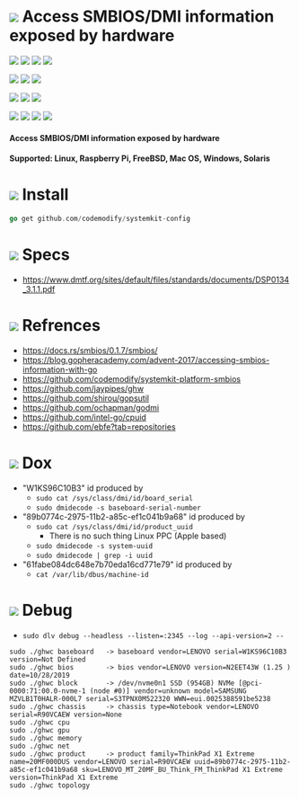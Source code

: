 # ![](https://fonts.gstatic.com/s/i/materialicons/bookmarks/v4/24px.svg) Access SMBIOS/DMI information exposed by hardware
[![](https://img.shields.io/github/v/release/codemodify/systemkit-platform-smbios?style=flat-square)](https://github.com/codemodify/systemkit-platform-smbios/releases/latest)
![](https://img.shields.io/github/languages/code-size/codemodify/systemkit-platform-smbios?style=flat-square)
![](https://img.shields.io/github/last-commit/codemodify/systemkit-platform-smbios?style=flat-square)
[![](https://img.shields.io/badge/license-0--license-brightgreen?style=flat-square)](https://github.com/codemodify/TheFreeLicense)

![](https://img.shields.io/github/workflow/status/codemodify/systemkit-platform-smbios/qa?style=flat-square)
![](https://img.shields.io/github/issues/codemodify/systemkit-platform-smbios?style=flat-square)
[![](https://goreportcard.com/badge/github.com/codemodify/systemkit-platform-smbios?style=flat-square)](https://goreportcard.com/report/github.com/codemodify/systemkit-platform-smbios)

[![](https://img.shields.io/badge/godoc-reference-brightgreen?style=flat-square)](https://godoc.org/github.com/codemodify/systemkit-platform-smbios)
![](https://img.shields.io/badge/PRs-welcome-brightgreen.svg?style=flat-square)
![](https://img.shields.io/gitter/room/codemodify/systemkit-platform-smbios?style=flat-square)

![](https://img.shields.io/github/contributors/codemodify/systemkit-platform-smbios?style=flat-square)
![](https://img.shields.io/github/stars/codemodify/systemkit-platform-smbios?style=flat-square)
![](https://img.shields.io/github/watchers/codemodify/systemkit-platform-smbios?style=flat-square)
![](https://img.shields.io/github/forks/codemodify/systemkit-platform-smbios?style=flat-square)

#### Access SMBIOS/DMI information exposed by hardware
#### Supported: Linux, Raspberry Pi, FreeBSD, Mac OS, Windows, Solaris
# ![](https://fonts.gstatic.com/s/i/materialicons/bookmarks/v4/24px.svg) Install
```go
go get github.com/codemodify/systemkit-config
```



# ![](https://fonts.gstatic.com/s/i/materialicons/bookmarks/v4/24px.svg) Specs
- https://www.dmtf.org/sites/default/files/standards/documents/DSP0134_3.1.1.pdf

# ![](https://fonts.gstatic.com/s/i/materialicons/bookmarks/v4/24px.svg) Refrences
- https://docs.rs/smbios/0.1.7/smbios/
- https://blog.gopheracademy.com/advent-2017/accessing-smbios-information-with-go
- https://github.com/codemodify/systemkit-platform-smbios
- https://github.com/jaypipes/ghw
- https://github.com/shirou/gopsutil
- https://github.com/ochapman/godmi
- https://github.com/intel-go/cpuid
- https://github.com/ebfe?tab=repositories


# ![](https://fonts.gstatic.com/s/i/materialicons/bookmarks/v4/24px.svg) Dox
- "W1KS96C10B3" id produced by
	- `sudo cat /sys/class/dmi/id/board_serial`
	- `sudo dmidecode -s baseboard-serial-number`
- "89b0774c-2975-11b2-a85c-ef1c041b9a68" id produced by
	- `sudo cat /sys/class/dmi/id/product_uuid`
		- There is no such thing Linux PPC (Apple based)
	- `sudo dmidecode -s system-uuid`
	- `sudo dmidecode | grep -i uuid`
- "61fabe084dc648e7b70eda16cd771e79" id produced by
	- `cat /var/lib/dbus/machine-id`

# ![](https://fonts.gstatic.com/s/i/materialicons/bookmarks/v4/24px.svg) Debug
- `sudo dlv debug --headless --listen=:2345 --log --api-version=2 --`

```text
sudo ./ghwc baseboard 	-> baseboard vendor=LENOVO serial=W1KS96C10B3 version=Not Defined
sudo ./ghwc bios		-> bios vendor=LENOVO version=N2EET43W (1.25 ) date=10/28/2019
sudo ./ghwc block		-> /dev/nvme0n1 SSD (954GB) NVMe [@pci-0000:71:00.0-nvme-1 (node #0)] vendor=unknown model=SAMSUNG MZVLB1T0HALR-000L7 serial=S3TPNX0M522320 WWN=eui.0025388591be5238
sudo ./ghwc chassis		-> chassis type=Notebook vendor=LENOVO serial=R90VCAEW version=None
sudo ./ghwc cpu
sudo ./ghwc gpu
sudo ./ghwc memory
sudo ./ghwc net
sudo ./ghwc product		-> product family=ThinkPad X1 Extreme name=20MF000DUS vendor=LENOVO serial=R90VCAEW uuid=89b0774c-2975-11b2-a85c-ef1c041b9a68 sku=LENOVO_MT_20MF_BU_Think_FM_ThinkPad X1 Extreme version=ThinkPad X1 Extreme
sudo ./ghwc topology
```